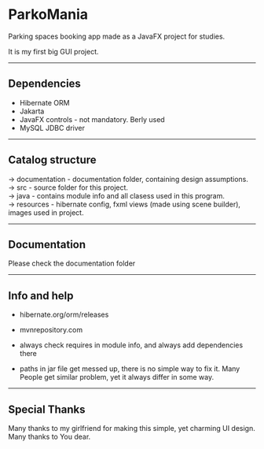 # ParkoMania

Parking spaces booking app made as a JavaFX project for studies.

It is my first big GUI project.

<hr>

## Dependencies
* Hibernate ORM
* Jakarta
* JavaFX controls - not mandatory. Berly used
* MySQL JDBC driver

<hr>

## Catalog structure
-> documentation - documentation folder, containing design assumptions.  
-> src - source folder for this project.  
    -> java - contains module info and all clasess used in this program.  
    -> resources - hibernate config, fxml views (made using scene builder), images used in project.  


<hr>

## Documentation
Please check the documentation folder

<hr>

## Info and help
* hibernate.org/orm/releases
* mvnrepository.com

* always check requires in module info, and always add dependencies there
* paths in jar file get messed up, there is no simple way to fix it. Many People get similar problem, yet it always differ in some way.

<hr>

## Special Thanks
Many thanks to my girlfriend for making this simple, yet charming UI design. Many thanks to You dear.


